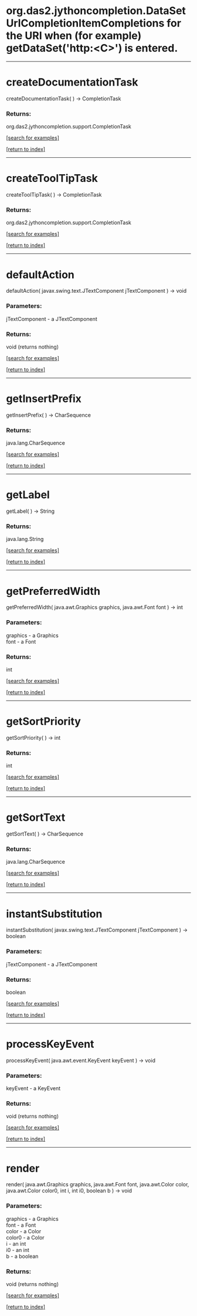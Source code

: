 # org.das2.jythoncompletion.DataSetUrlCompletionItemCompletions for the URI when (for example) getDataSet('http:&lt;C&gt;') is entered.
***
<a name="createDocumentationTask"></a>
# createDocumentationTask
createDocumentationTask(  ) &rarr; CompletionTask



### Returns:
org.das2.jythoncompletion.support.CompletionTask


<a href="https://github.com/autoplot/dev/search?q=createDocumentationTask&unscoped_q=createDocumentationTask">[search for examples]</a>

<a href="https://github.com/autoplot/documentation/blob/master/javadoc/index-all.md">[return to index]</a>

***
<a name="createToolTipTask"></a>
# createToolTipTask
createToolTipTask(  ) &rarr; CompletionTask



### Returns:
org.das2.jythoncompletion.support.CompletionTask


<a href="https://github.com/autoplot/dev/search?q=createToolTipTask&unscoped_q=createToolTipTask">[search for examples]</a>

<a href="https://github.com/autoplot/documentation/blob/master/javadoc/index-all.md">[return to index]</a>

***
<a name="defaultAction"></a>
# defaultAction
defaultAction( javax.swing.text.JTextComponent jTextComponent ) &rarr; void



### Parameters:
jTextComponent - a JTextComponent

### Returns:
void (returns nothing)


<a href="https://github.com/autoplot/dev/search?q=defaultAction&unscoped_q=defaultAction">[search for examples]</a>

<a href="https://github.com/autoplot/documentation/blob/master/javadoc/index-all.md">[return to index]</a>

***
<a name="getInsertPrefix"></a>
# getInsertPrefix
getInsertPrefix(  ) &rarr; CharSequence



### Returns:
java.lang.CharSequence


<a href="https://github.com/autoplot/dev/search?q=getInsertPrefix&unscoped_q=getInsertPrefix">[search for examples]</a>

<a href="https://github.com/autoplot/documentation/blob/master/javadoc/index-all.md">[return to index]</a>

***
<a name="getLabel"></a>
# getLabel
getLabel(  ) &rarr; String



### Returns:
java.lang.String


<a href="https://github.com/autoplot/dev/search?q=getLabel&unscoped_q=getLabel">[search for examples]</a>

<a href="https://github.com/autoplot/documentation/blob/master/javadoc/index-all.md">[return to index]</a>

***
<a name="getPreferredWidth"></a>
# getPreferredWidth
getPreferredWidth( java.awt.Graphics graphics, java.awt.Font font ) &rarr; int



### Parameters:
graphics - a Graphics
<br>font - a Font

### Returns:
int


<a href="https://github.com/autoplot/dev/search?q=getPreferredWidth&unscoped_q=getPreferredWidth">[search for examples]</a>

<a href="https://github.com/autoplot/documentation/blob/master/javadoc/index-all.md">[return to index]</a>

***
<a name="getSortPriority"></a>
# getSortPriority
getSortPriority(  ) &rarr; int



### Returns:
int


<a href="https://github.com/autoplot/dev/search?q=getSortPriority&unscoped_q=getSortPriority">[search for examples]</a>

<a href="https://github.com/autoplot/documentation/blob/master/javadoc/index-all.md">[return to index]</a>

***
<a name="getSortText"></a>
# getSortText
getSortText(  ) &rarr; CharSequence



### Returns:
java.lang.CharSequence


<a href="https://github.com/autoplot/dev/search?q=getSortText&unscoped_q=getSortText">[search for examples]</a>

<a href="https://github.com/autoplot/documentation/blob/master/javadoc/index-all.md">[return to index]</a>

***
<a name="instantSubstitution"></a>
# instantSubstitution
instantSubstitution( javax.swing.text.JTextComponent jTextComponent ) &rarr; boolean



### Parameters:
jTextComponent - a JTextComponent

### Returns:
boolean


<a href="https://github.com/autoplot/dev/search?q=instantSubstitution&unscoped_q=instantSubstitution">[search for examples]</a>

<a href="https://github.com/autoplot/documentation/blob/master/javadoc/index-all.md">[return to index]</a>

***
<a name="processKeyEvent"></a>
# processKeyEvent
processKeyEvent( java.awt.event.KeyEvent keyEvent ) &rarr; void



### Parameters:
keyEvent - a KeyEvent

### Returns:
void (returns nothing)


<a href="https://github.com/autoplot/dev/search?q=processKeyEvent&unscoped_q=processKeyEvent">[search for examples]</a>

<a href="https://github.com/autoplot/documentation/blob/master/javadoc/index-all.md">[return to index]</a>

***
<a name="render"></a>
# render
render( java.awt.Graphics graphics, java.awt.Font font, java.awt.Color color, java.awt.Color color0, int i, int i0, boolean b ) &rarr; void



### Parameters:
graphics - a Graphics
<br>font - a Font
<br>color - a Color
<br>color0 - a Color
<br>i - an int
<br>i0 - an int
<br>b - a boolean

### Returns:
void (returns nothing)


<a href="https://github.com/autoplot/dev/search?q=render&unscoped_q=render">[search for examples]</a>

<a href="https://github.com/autoplot/documentation/blob/master/javadoc/index-all.md">[return to index]</a>

